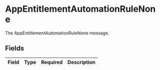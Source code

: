 # AppEntitlementAutomationRuleNone

The AppEntitlementAutomationRuleNone message.


## Fields

| Field       | Type        | Required    | Description |
| ----------- | ----------- | ----------- | ----------- |